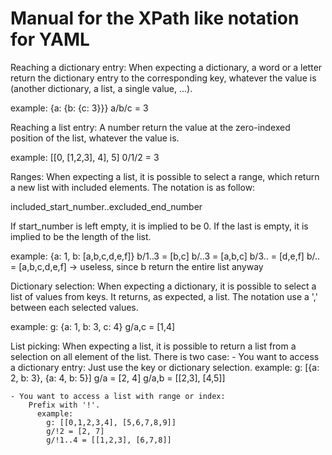 Manual for the XPath like notation for YAML
===========================================
Reaching a dictionary entry:
  When expecting a dictionary, a word or a letter return the dictionary entry to the corresponding key, whatever the value is (another dictionary, a list, a single value, ...).

  example:
    {a: {b: {c: 3}}}
    a/b/c = 3
  
Reaching a list entry:
  A number return the value at the zero-indexed position of the list, whatever the value is.

  example:
    [[0, [1,2,3], 4], 5] 
    0/1/2 = 3

Ranges:
  When expecting a list, it is possible to select a range, which return a new list with included elements. The notation is as follow:
  
  included_start_number..excluded_end_number

  If start_number is left empty, it is implied to be 0. If the last is empty, it is implied to be the length of the list.

  example:
    {a: 1, b: [a,b,c,d,e,f]}
    b/1..3 = [b,c]
    b/..3 = [a,b,c]
    b/3.. = [d,e,f]
    b/.. = [a,b,c,d,e,f] -> useless, since b return the entire list anyway

Dictionary selection:
  When expecting a dictionary, it is possible to select a list of values from keys. It returns, as expected, a list. The notation use a ',' between each selected values.

  example:
    g: {a: 1, b: 3, c: 4}
    g/a,c = [1,4]

List picking:
  When expecting a list, it is possible to return a list from a selection on all element of the list. There is two case:
    - You want to access a dictionary entry:
        Just use the key or dictionary selection.
          example:
            g: [{a: 2, b: 3}, {a: 4, b: 5}]
            g/a = [2, 4]
            g/a,b = [[2,3], [4,5]]
    
    - You want to access a list with range or index:
        Prefix with '!'.
          example:
            g: [[0,1,2,3,4], [5,6,7,8,9]] 
            g/!2 = [2, 7]
            g/!1..4 = [[1,2,3], [6,7,8]]
